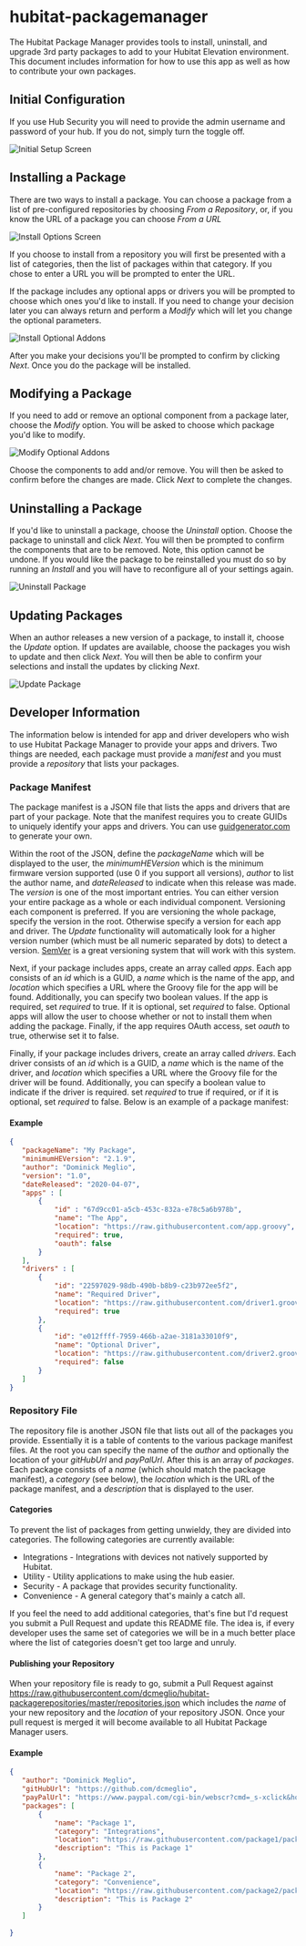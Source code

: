 # hubitat-packagemanager
 The Hubitat Package Manager provides tools to install, uninstall, and upgrade 3rd party packages to add to your Hubitat Elevation environment. This document includes information for how to use this app as well as how to contribute your own packages.
 
 ## Initial Configuration
 If you use Hub Security you will need to provide the admin username and password of your hub. If you do not, simply turn the toggle off.
 
 ![Initial Setup Screen](https://github.com/dcmeglio/hubitat-packagemanager/raw/master/imgs/MainPage1.PNG)
 
 ## Installing a Package
 There are two ways to install a package. You can choose a package from a list of pre-configured repositories by choosing _From a Repository_, or, if you know the URL of a package you can choose _From a URL_
 
 ![Install Options Screen](https://github.com/dcmeglio/hubitat-packagemanager/raw/master/imgs/Install1.PNG)
 
 If you choose to install from a repository you will first be presented with a list of categories, then the list of packages within that category. If you chose to enter a URL you will be prompted to enter the URL.
 
 If the package includes any optional apps or drivers you will be prompted to choose which ones you'd like to install. If you need to change your decision later you can always return and perform a _Modify_ which will let you change the optional parameters.
 
 ![Install Optional Addons](https://github.com/dcmeglio/hubitat-packagemanager/raw/master/imgs/Install2.PNG)
 
 After you make your decisions you'll be prompted to confirm by clicking _Next_. Once you do the package will be installed.
 
 ## Modifying a Package
 If you need to add or remove an optional component from a package later, choose the _Modify_ option. You will be asked to choose which package you'd like to modify.
 
 ![Modify Optional Addons](https://github.com/dcmeglio/hubitat-packagemanager/raw/master/imgs/Modify1.PNG)
 
 Choose the components to add and/or remove. You will then be asked to confirm before the changes are made. Click _Next_ to complete the changes.
 
 ## Uninstalling a Package
 If you'd like to uninstall a package, choose the _Uninstall_ option. Choose the package to uninstall and click _Next_. You will then be prompted to confirm the components that are to be removed. Note, this option cannot be undone. If you would like the package to be reinstalled you must do so by running an _Install_ and you will have to reconfigure all of your settings again.
 
 ![Uninstall Package](https://github.com/dcmeglio/hubitat-packagemanager/raw/master/imgs/Uninstall1.PNG)
 
 ## Updating Packages
 When an author releases a new version of a package, to install it, choose the _Update_ option. If updates are available, choose the packages you wish to update and then click _Next_. You will then be able to confirm your selections and install the updates by clicking _Next_.
 
 ![Update Package](https://github.com/dcmeglio/hubitat-packagemanager/raw/master/imgs/Update1.PNG)
 
 ## Developer Information
 The information below is intended for app and driver developers who wish to use Hubitat Package Manager to provide your apps and drivers. Two things are needed, each package must provide a _manifest_ and you must provide a _repository_ that lists your packages.
 
 ### Package Manifest 
 The package manifest is a JSON file that lists the apps and drivers that are part of your package. Note that the manifest requires you to create GUIDs to uniquely identify your apps and drivers. You can use [guidgenerator.com](https://guidgenerator.com/) to generate your own.
 
 Within the root of the JSON, define the _packageName_ which will be displayed to the user, the _minimumHEVersion_ which is the minimum firmware version supported (use 0 if you support all versions), _author_ to list the author name, and _dateReleased_ to indicate when this release was made. The _version_ is one of the most important entries. You can either version your entire package as a whole or each individual component. Versioning each component is preferred. If you are versioning the whole package, specify the version in the root. Otherwise specify a version for each app and driver. The _Update_ functionality will automatically look for a higher version number (which must be all numeric separated by dots) to detect a version. [SemVer](https://semver.org/) is a great versioning system that will work with this system. 
 
 Next, if your package includes apps, create an array called _apps_. Each app consists of an _id_ which is a GUID, a _name_ which is the name of the app, and _location_ which specifies a URL where the Groovy file for the app will be found. Additionally, you can specify two boolean values. If the app is required, set _required_ to true. If it is optional, set _required_ to false. Optional apps will allow the user to choose whether or not to install them when adding the package. Finally, if the app requires OAuth access, set _oauth_ to true, otherwise set it to false.
 
  Finally, if your package includes drivers, create an array called _drivers_. Each driver consists of an _id_ which is a GUID, a _name_ which is the name of the driver, and _location_ which specifies a URL where the Groovy file for the driver will be found. Additionally, you can specify a boolean value to indicate if the driver is required. set _required_ to true if required, or if it is optional, set _required_ to false. Below is an example of a package manifest:
 
 #### Example
 ```json
 {
	"packageName": "My Package",
	"minimumHEVersion": "2.1.9",
	"author": "Dominick Meglio",
	"version": "1.0",
	"dateReleased": "2020-04-07",
	"apps" : [
		{
			"id" : "67d9cc01-a5cb-453c-832a-e78c5a6b978b",
			"name": "The App",
			"location": "https://raw.githubusercontent.com/app.groovy",
			"required": true,
			"oauth": false
		}
	],
	"drivers" : [
		{
			"id": "22597029-98db-490b-b8b9-c23b972ee5f2",
			"name": "Required Driver",
			"location": "https://raw.githubusercontent.com/driver1.groovy",
			"required": true
		},
		{
			"id": "e012ffff-7959-466b-a2ae-3181a33010f9",
			"name": "Optional Driver",
			"location": "https://raw.githubusercontent.com/driver2.groovy",
			"required": false
		}
	]
}
 ```
 
 ### Repository File
 The repository file is another JSON file that lists out all of the packages you provide. Essentially it is a table of contents to the various package manifest files. At the root you can specify the name of the _author_ and optionally the location of your _gitHubUrl_ and _payPalUrl_. After this is an array of _packages_. Each package consists of a _name_ (which should match the package manifest), a _category_ (see below), the _location_ which is the URL of the package manifest, and a _description_ that is displayed to the user.
 
 #### Categories
 To prevent the list of packages from getting unwieldy, they are divided into categories. The following categories are currently available:
 
 * Integrations - Integrations with devices not natively supported by Hubitat. 
 * Utility - Utility applications to make using the hub easier.
 * Security - A package that provides security functionality.
 * Convenience - A general category that's mainly a catch all.
 
 If you feel the need to add additional categories, that's fine but I'd request you submit a Pull Request and update this README file. The idea is, if every developer uses the same set of categories we will be in a much better place where the list of categories doesn't get too large and unruly.
 
 #### Publishing your Repository
 When your repository file is ready to go, submit a Pull Request against https://raw.githubusercontent.com/dcmeglio/hubitat-packagerepositories/master/repositories.json which includes the _name_ of your new repository and the _location_ of your repository JSON. Once your pull request is merged it will become available to all Hubitat Package Manager users.
 
 #### Example
 ```json
 {
	"author": "Dominick Meglio",
	"gitHubUrl": "https://github.com/dcmeglio",
	"payPalUrl": "https://www.paypal.com/cgi-bin/webscr?cmd=_s-xclick&hosted_button_id=7LBRPJRLJSDDN&source=url",
	"packages": [
		{
			"name": "Package 1",
			"category": "Integrations",
			"location": "https://raw.githubusercontent.com/package1/packageManifest.json",
			"description": "This is Package 1"
		},
		{
			"name": "Package 2",
			"category": "Convenience",
			"location": "https://raw.githubusercontent.com/package2/packageManifest.json",
			"description": "This is Package 2"
		}
	]
	
}
```